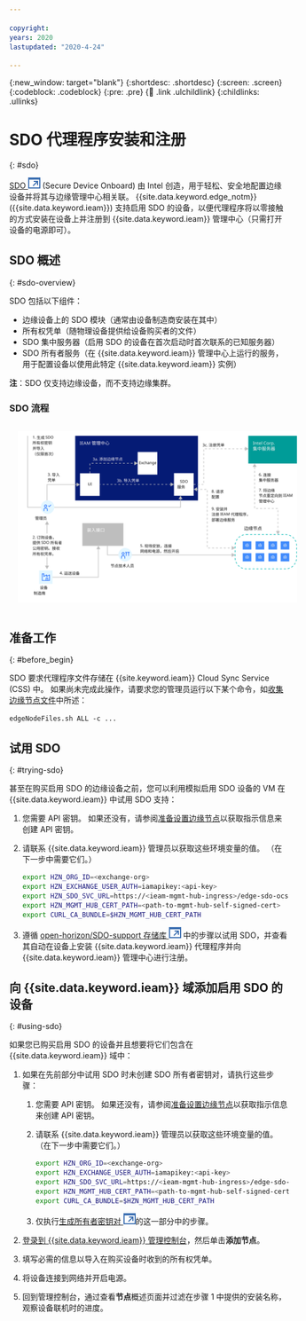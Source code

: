 ```yaml
---

copyright:
years: 2020
lastupdated: "2020-4-24"

---
```


{:new_window: target="blank"}
{:shortdesc: .shortdesc}
{:screen: .screen}
{:codeblock: .codeblock}
{:pre: .pre}
{:child: .link .ulchildlink}
{:childlinks: .ullinks}

# SDO 代理程序安装和注册
{: #sdo}

[SDO ![在新选项卡中打开](../images/icons/launch-glyph.svg "在新选项卡中打开")](https://software.intel.com/en-us/secure-device-onboard) (Secure Device Onboard) 由 Intel 创造，用于轻松、安全地配置边缘设备并将其与边缘管理中心相关联。 {{site.data.keyword.edge_notm}} ({{site.data.keyword.ieam}}) 支持启用 SDO 的设备，以便代理程序将以零接触的方式安装在设备上并注册到 {{site.data.keyword.ieam}} 管理中心（只需打开设备的电源即可）。

## SDO 概述
{: #sdo-overview}

SDO 包括以下组件：

* 边缘设备上的 SDO 模块（通常由设备制造商安装在其中）
* 所有权凭单（随物理设备提供给设备购买者的文件）
* SDO 集中服务器（启用 SDO 的设备在首次启动时首次联系的已知服务器）
* SDO 所有者服务（在 {{site.data.keyword.ieam}} 管理中心上运行的服务，用于配置设备以使用此特定 {{site.data.keyword.ieam}} 实例）

**注**：SDO 仅支持边缘设备，而不支持边缘集群。

### SDO 流程

<img src="../images/edge/09_SDO_device_provisioning.svg" style="margin: 3%" alt="SDO 安装概述">

## 准备工作
{: #before_begin}

SDO 要求代理程序文件存储在 {{site.keyword.ieam}} Cloud Sync Service (CSS) 中。 如果尚未完成此操作，请要求您的管理员运行以下某个命令，如[收集边缘节点文件](../hub/gather_files.md)中所述：

  `edgeNodeFiles.sh ALL -c ...`

## 试用 SDO
{: #trying-sdo}

甚至在购买启用 SDO 的边缘设备之前，您可以利用模拟启用 SDO 设备的 VM 在 {{site.data.keyword.ieam}} 中试用 SDO 支持：

1. 您需要 API 密钥。 如果还没有，请参阅[准备设置边缘节点](../hub/prepare_for_edge_nodes.md)以获取指示信息来创建 API 密钥。

2. 请联系 {{site.data.keyword.ieam}} 管理员以获取这些环境变量的值。 （在下一步中需要它们。）

   ```bash
   export HZN_ORG_ID=<exchange-org>
   export HZN_EXCHANGE_USER_AUTH=iamapikey:<api-key>
   export HZN_SDO_SVC_URL=https://<ieam-mgmt-hub-ingress>/edge-sdo-ocs/api
   export HZN_MGMT_HUB_CERT_PATH=<path-to-mgmt-hub-self-signed-cert>
   export CURL_CA_BUNDLE=$HZN_MGMT_HUB_CERT_PATH
   ```

3. 遵循 [open-horizon/SDO-support 存储库 ![在新选项卡中打开](../images/icons/launch-glyph.svg "在新选项卡中打开")](https://github.com/open-horizon/SDO-support/blob/master/README-1.10.md) 中的步骤以试用 SDO，并查看其自动在设备上安装 {{site.data.keyword.ieam}} 代理程序并向 {{site.data.keyword.ieam}} 管理中心进行注册。

## 向 {{site.data.keyword.ieam}} 域添加启用 SDO 的设备
{: #using-sdo}

如果您已购买启用 SDO 的设备并且想要将它们包含在 {{site.data.keyword.ieam}} 域中：

1. 如果在先前部分中试用 SDO 时未创建 SDO 所有者密钥对，请执行这些步骤：

   1. 您需要 API 密钥。 如果还没有，请参阅[准备设置边缘节点](../hub/prepare_for_edge_nodes.md)以获取指示信息来创建 API 密钥。

   2. 请联系 {{site.data.keyword.ieam}} 管理员以获取这些环境变量的值。 （在下一步中需要它们。）

      ```bash
      export HZN_ORG_ID=<exchange-org>
      export HZN_EXCHANGE_USER_AUTH=iamapikey:<api-key>
      export HZN_SDO_SVC_URL=https://<ieam-mgmt-hub-ingress>/edge-sdo-ocs/api
      export HZN_MGMT_HUB_CERT_PATH=<path-to-mgmt-hub-self-signed-cert>
      export CURL_CA_BUNDLE=$HZN_MGMT_HUB_CERT_PATH
      ```

   3. 仅执行[生成所有者密钥对 ![在新选项卡中打开](../images/icons/launch-glyph.svg "在新选项卡中打开")](https://github.com/open-horizon/SDO-support/blob/master/README-1.10.md#gen-keypair)的这一部分中的步骤。
   
2. [登录到 {{site.data.keyword.ieam}} 管理控制台](../console/accessing_ui.md)，然后单击**添加节点**。

3. 填写必需的信息以导入在购买设备时收到的所有权凭单。

4. 将设备连接到网络并开启电源。

5. 回到管理控制台，通过查看**节点**概述页面并过滤在步骤 1 中提供的安装名称，观察设备联机时的进度。
